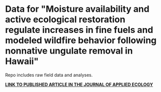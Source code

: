 # Data for "Moisture availability and active ecological restoration regulate increases in fine fuels and modeled wildfire behavior following nonnative ungulate removal in Hawaii"

Repo includes raw field data and analyses.

[**LINK TO PUBLISHED ARTICLE IN THE JOURNAL OF APPLIED ECOLOGY**](https://besjournals.onlinelibrary.wiley.com/doi/abs/10.1111/1365-2664.13952)
